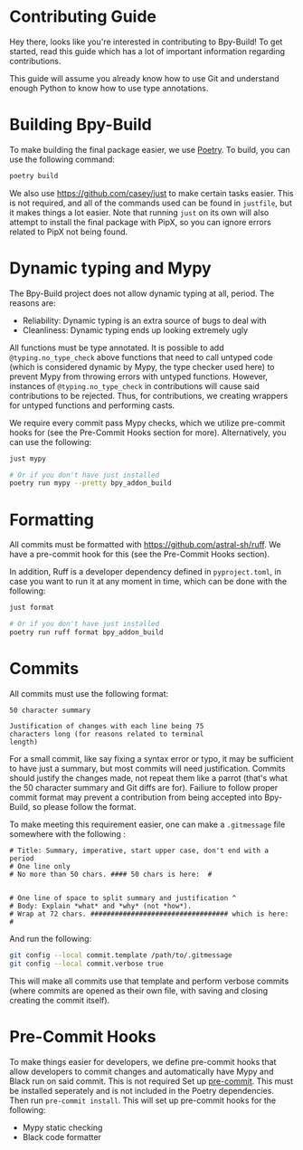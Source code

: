 # Contributing Guide
Hey there, looks like you're interested in contributing to Bpy-Build! To get started, read this guide which has a lot of important information regarding contributions.

This guide will assume you already know how to use Git and understand enough Python to know how to use type annotations.

# Building Bpy-Build
To make building the final package easier, we use [Poetry](https://python-poetry.org/). To build, you can use the following command:
```sh
poetry build
```

We also use https://github.com/casey/just to make certain tasks easier. This is not required, and all of the commands used can be found in `justfile`, but it makes things a lot easier. Note that running `just` on its own will also attempt to install the final package with PipX, so you can ignore errors related to PipX not being found.

# Dynamic typing and Mypy 
The Bpy-Build project does not allow dynamic typing at all, period. The reasons are:
- Reliability: Dynamic typing is an extra source of bugs to deal with
- Cleanliness: Dynamic typing ends up looking extremely ugly

All functions must be type annotated. It is possible to add `@typing.no_type_check` above functions that need to call untyped code (which is considered dynamic by Mypy, the type checker used here) to prevent Mypy from throwing errors with untyped functions. However, instances of `@typing.no_type_check` in contributions will cause said contributions to be rejected. Thus, for contributions, we creating wrappers for untyped functions and performing casts.

We require every commit pass Mypy checks, which we utilize pre-commit hooks for (see the Pre-Commit Hooks section for more). Alternatively, you can use the following:
```sh
just mypy

# Or if you don't have just installed
poetry run mypy --pretty bpy_addon_build
```
# Formatting
All commits must be formatted with https://github.com/astral-sh/ruff. We have a pre-commit hook for this (see the Pre-Commit Hooks section).

In addition, Ruff is a developer dependency defined in `pyproject.toml`, in case you want to run it at any moment in time, which can be done with the following:
```sh
just format

# Or if you don't have just installed
poetry run ruff format bpy_addon_build
```

# Commits
All commits must use the following format:
```
50 character summary

Justification of changes with each line being 75
characters long (for reasons related to terminal 
length)
```

For a small commit, like say fixing a syntax error or typo, it may be sufficient to have just a summary, but most commits will need justification. Commits should justify the changes made, not repeat them like a parrot (that's what the 50 character summary and Git diffs are for). Failiure to follow proper commit format may prevent a contribution from being accepted into Bpy-Build, so please follow the format.

To make meeting this requirement easier, one can make a `.gitmessage` file somewhere with the following :
```
# Title: Summary, imperative, start upper case, don't end with a period
# One line only
# No more than 50 chars. #### 50 chars is here:  #


# One line of space to split summary and justification ^
# Body: Explain *what* and *why* (not *how*).
# Wrap at 72 chars. ################################## which is here:  #

```

And run the following:
```sh
git config --local commit.template /path/to/.gitmessage
git config --local commit.verbose true
```

This will make all commits use that template and perform verbose commits (where commits are opened as their own file, with saving and closing creating the commit itself).

# Pre-Commit Hooks
To make things easier for developers, we define pre-commit hooks that allow developers to commit changes and automatically have Mypy and Black run on said commit. This is not required
Set up [pre-commit](https://pre-commit.com/). This must be installed seperately and is not included in the Poetry dependencies. Then run `pre-commit install`. This will set up pre-commit hooks for the following:
- Mypy static checking
- Black code formatter
